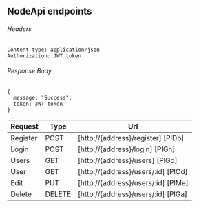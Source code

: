 
## NodeApi endpoints


###### Headers

```
Content-type: application/json
Authorization: JWT token
```

###### Response Body

```
{
  message: "Success",
  token: JWT token
}
```

|Request| Type | Url |
|------| ------ | ------ |
| Register | POST | [http://{address}/register] [PlDb] |
| Login | POST | [http://{address}/login] [PlGh] |
| Users | GET | [http://{address}/users] [PlGd] |
| User | GET | [http://{address}/users/:id] [PlOd] |
| Edit | PUT | [http://{address}/users/:id] [PlMe] |
| Delete | DELETE | [http://{address}/users/:id] [PlGa] |